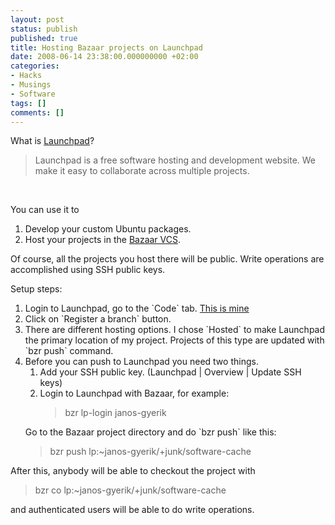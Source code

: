 ```yaml
---
layout: post
status: publish
published: true
title: Hosting Bazaar projects on Launchpad
date: 2008-06-14 23:38:00.000000000 +02:00
categories:
- Hacks
- Musings
- Software
tags: []
comments: []
---
```

What is <a href="https://launchpad.net/">Launchpad</a>?

<blockquote>Launchpad is a free software hosting and development website. We make it easy to collaborate across multiple projects.</blockquote>
<br />

You can use it to 
<ol>
<li>Develop your custom Ubuntu packages.</li>
<li>Host your projects in the <a href="http://bazaar-vcs.org/">Bazaar VCS</a>.</li>
</ol>

Of course, all the projects you host there will be public. Write operations are accomplished using SSH public keys. 

Setup steps:
<ol>
<li>Login to Launchpad, go to the `Code` tab. <a href="https://code.launchpad.net/~janos-gyerik">This is mine</a></li>
<li>Click on `Register a branch` button.</li>
<li>There are different hosting options. I chose `Hosted` to make Launchpad the primary location of my project. Projects of this type are updated with `bzr push` command.</li>
<li>Before you can push to Launchpad you need two things. 
<ol><li>Add your SSH public key. (Launchpad | Overview | Update SSH keys)</li>
<li>Login to Launchpad with Bazaar, for example: 
<blockquote>bzr lp-login janos-gyerik</blockquote></li></ol>
Go to the Bazaar project directory and do `bzr push` like this: 
<blockquote>bzr push lp:~janos-gyerik/+junk/software-cache</blockquote></ol>

After this, anybody will be able to checkout the project with 
<blockquote>bzr co lp:~janos-gyerik/+junk/software-cache</blockquote> and authenticated users will be able to do write operations.
